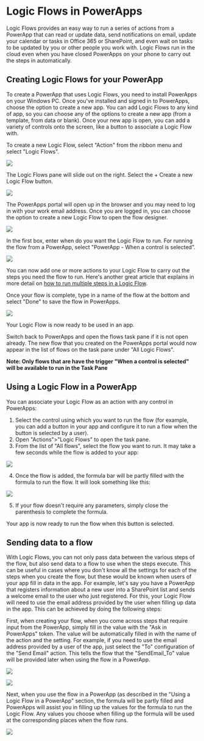 <properties
	pageTitle="Use Logic Flows in a PowerApp"
	description="Business User: How to use a Logic Flow in a PowerApp"
	services=""
	suite="powerapps"
	documentationCenter=""
	authors="aftowen"
	manager="dwrede"
	editor=""/>

<tags
   ms.service="powerapps"
   ms.devlang="na"
   ms.topic="article"
   ms.tgt_pltfrm="na"
   ms.workload="na"
   ms.date="11/09/2015"
   ms.author="aftowen"/>

# Logic Flows in PowerApps

Logic Flows provides an easy way to run a series of actions from a PowerApp that can read or update data, send notifications on email, update your calendar or tasks in Office 365 or SharePoint, and even wait on tasks to be updated by you or other people you work with. Logic Flows run in the cloud even when you have closed PowerApps on your phone to carry out the steps in automatically.

## Creating Logic Flows for your PowerApp

To create a PowerApp that uses Logic Flows, you need to install PowerApps on your Windows PC. Once you've installed and signed in to PowerApps, choose the option to create a new app. You can add Logic Flows to any kind of app, so you can choose any of the options to create a new app (from a template, from data or blank). Once your new app is open, you can add a variety of controls onto the screen, like a button to associate a Logic Flow with.

To create a new Logic Flow, select "Action" from the ribbon menu and select "Logic Flows".

![][1]

The Logic Flows pane will slide out on the right. Select the + Create a new Logic Flow button.

![][2]

The PowerApps portal will open up in the browser and you may need to log in with your work email address. Once you are logged in, you can choose the option to create a new Logic Flow to open the flow designer.

![][3]

In the first box, enter when do you want the Logic Flow to run. For running the flow from a PowerApp, select "PowerApp - When a control is selected".

![][4]

You can now add one or more actions to your Logic Flow to carry out the steps you need the flow to run. Here's another great article that explains in more detail on [how to run multiple steps in a Logic Flow](http://link-to-create-flow-doc.com).

Once your flow is complete, type in a name of the flow at the bottom and select "Done" to save the flow in PowerApps.

![][5]

Your Logic Flow is now ready to be used in an app.

Switch back to PowerApps and open the flows task pane if it is not open already. The new flow that you created on the PowerApps portal would now appear in the list of flows on the task pane under "All Logic Flows".

**Note: Only flows that are have the trigger "When a control is selected" will be available to run in the Task Pane**

## Using a Logic Flow in a PowerApp
You can associate your Logic Flow as an action with any control in PowerApps:
1. Select the control using which you want to run the flow (for example, you can add a button in your app and configure it to run a flow when the button is selected by a user).
2. Open "Actions">"Logic Flows" to open the task pane.
3. From the list of "All flows", select the flow you want to run. It may take a few seconds while the flow is added to your app:

![][6]

4. Once the flow is added, the formula bar will be partly filled with the formula to run the flow. It will look something like this:

![][7]

5. If your flow doesn't require any parameters, simply close the parenthesis to complete the formula.

Your app is now ready to run the flow when this button is selected.

## Sending data to a flow
With Logic Flows, you can not only pass data between the various steps of the flow, but also send data to a flow to use when the steps execute. This can be useful in cases where you don't know all the settings for each of the steps when you create the flow, but these would be known when users of your app fill in data in the app.
For example, let's say you have a PowerApp that registers information about a new user into a SharePoint list and sends a welcome email to the user who just registered. For this, your Logic Flow will need to use the email address provided by the user when filling up data in the app.
This can be achieved by doing the following steps:

First, when creating your flow, when you come across steps that require input from the PowerApp, simply fill in the value with the "Ask in PowerApps" token. The value will be automatically filled in with the name of the action and the setting. For example, if you need to use the email address provided by a user of the app, just select the "To" configuration of the "Send Email" action. This tells the flow that the "SendEmail_To" value will be provided later when using the flow in a PowerApp.

![][8]

![][9]

Next, when you use the flow in a PowerApp (as described in the "Using a Logic Flow in a PowerApp" section, the formula will be partly filled and PowerApps will assist you in filling up the values for the formula to run the Logic Flow. Any values you choose when filling up the formula will be used at the corresponding places when the flow runs.

![][10]


[1]: ./media/add-logic-flow/LogicFlowsInRibbon.png
[2]: ./media/add-logic-flow/Day0TaskPane.png
[3]: ./media/add-logic-flow/FlowDesigner.png
[4]: ./media/add-logic-flow/ManualTrigger.png
[5]: ./media/add-logic-flow/SaveFlowWhenDone.png
[6]: ./media/add-logic-flow/AddingFlow.png
[7]: ./media/add-logic-flow/FormulaBarPrefilled.png
[8]: ./media/add-logic-flow/AskInPowerAppsParameterBeforeSelection.png
[9]: ./media/add-logic-flow/AskInPowerAppsParameterAfterSelection.png
[10]: ./media/add-logic-flow/FlowFilledIn.png
